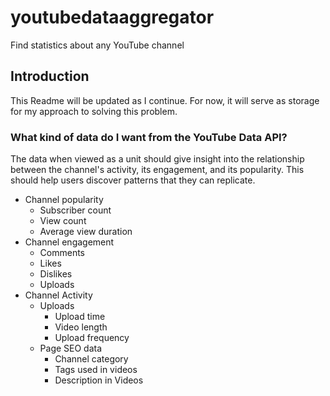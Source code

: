 # youtubedataaggregator
Find statistics about any YouTube channel

## Introduction
This Readme will be updated as I continue. For now, it will serve as storage for my approach to solving this problem. 

### What kind of data do I want from the YouTube Data API?
The data when viewed as a unit should give insight into the relationship between the channel's activity, its engagement, and its popularity. This should help users discover patterns that they can replicate. 
- Channel popularity
    - Subscriber count
    - View count
    - Average view duration
- Channel engagement
    - Comments
    - Likes
    - Dislikes
    - Uploads
- Channel Activity
    - Uploads
        - Upload time
        - Video length
        - Upload frequency
    - Page SEO data
        - Channel category
        - Tags used in videos
        - Description in Videos
  
      
